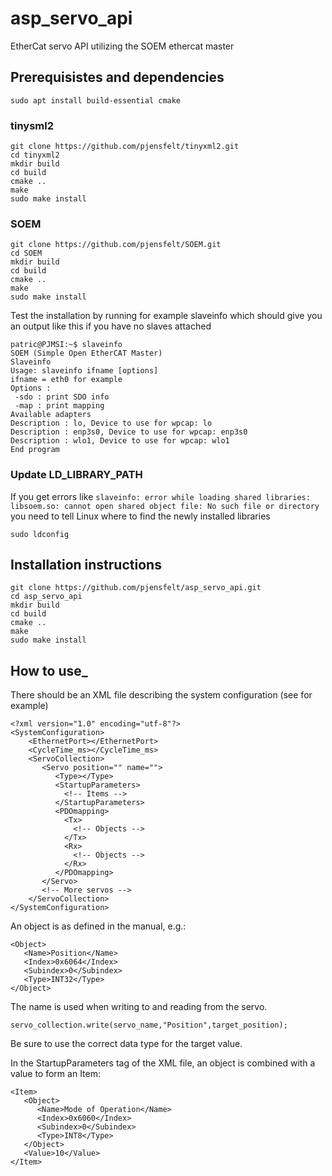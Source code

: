 # asp_servo_api
EtherCat servo API utilizing the SOEM ethercat master

## Prerequisistes and dependencies

`sudo apt install build-essential cmake`

### tinysml2
```
git clone https://github.com/pjensfelt/tinyxml2.git
cd tinyxml2
mkdir build
cd build
cmake ..
make
sudo make install
```
### SOEM
```
git clone https://github.com/pjensfelt/SOEM.git
cd SOEM
mkdir build
cd build
cmake ..
make
sudo make install
```
Test the installation by running for example slaveinfo which should give you an output like this if you have no slaves attached
```
patric@PJMSI:~$ slaveinfo 
SOEM (Simple Open EtherCAT Master)
Slaveinfo
Usage: slaveinfo ifname [options]
ifname = eth0 for example
Options :
 -sdo : print SDO info
 -map : print mapping
Available adapters
Description : lo, Device to use for wpcap: lo
Description : enp3s0, Device to use for wpcap: enp3s0
Description : wlo1, Device to use for wpcap: wlo1
End program
```

### Update LD_LIBRARY_PATH
If you get errors like `slaveinfo: error while loading shared libraries: libsoem.so: cannot open shared object file: No such file or directory` you need to tell Linux where to find the newly installed libraries
```
sudo ldconfig
```

## Installation instructions

```
git clone https://github.com/pjensfelt/asp_servo_api.git
cd asp_servo_api
mkdir build
cd build
cmake ..
make
sudo make install
```

## How to use_

There should be an XML file describing the system configuration (see for example)
```
<?xml version="1.0" encoding="utf-8"?>
<SystemConfiguration>
    <EthernetPort></EthernetPort>
    <CycleTime_ms></CycleTime_ms>
    <ServoCollection>
       <Servo position="" name="">
          <Type></Type>
          <StartupParameters>
            <!-- Items -->                        
          </StartupParameters>
          <PDOmapping>
            <Tx>
              <!-- Objects -->
            </Tx>
            <Rx>
              <!-- Objects -->
            </Rx>
          </PDOmapping>
       </Servo>
       <!-- More servos -->
    </ServoCollection>
</SystemConfiguration>
```
An object is as defined in the manual, e.g.:

```
<Object>
   <Name>Position</Name>
   <Index>0x6064</Index>
   <Subindex>0</Subindex>
   <Type>INT32</Type>
</Object>
```

The name is used when writing to and reading from the servo.

`servo_collection.write(servo_name,"Position",target_position);`

Be sure to use the correct data type for the target value.


In the StartupParameters tag of the XML file, an object is combined with a value to form an Item:

```
<Item>
   <Object>
      <Name>Mode of Operation</Name>
      <Index>0x6060</Index>
      <Subindex>0</Subindex>
      <Type>INT8</Type>
   </Object>
   <Value>10</Value>
</Item>  
```  
